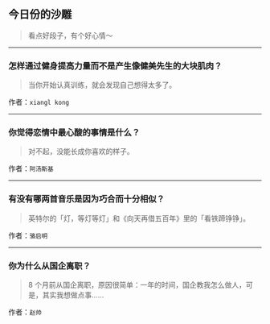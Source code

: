 ## 今日份的沙雕

> 看点好段子，有个好心情～


 
---

### 怎样通过健身提高力量而不是产生像健美先生的大块肌肉？

> 当你开始认真训练，就会发现自己想得太多了。


作者：`xiangl kong`

---

### 你觉得恋情中最心酸的事情是什么？

> 对不起，没能长成你喜欢的样子。


作者：`阿汤斯基`

---

### 有没有哪两首音乐是因为巧合而十分相似？

> 英特尔的「灯，等灯等灯」和《向天再借五百年》里的「看铁蹄铮铮」。


作者：`骆启明`

---

### 你为什么从国企离职？

> 8 个月前从国企离职，原因很简单：一年的时间，国企教我怎么做人，可是，其实我想做点事......


作者：`赵帅`